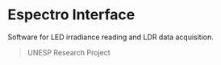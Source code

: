 # Espectro Interface
Software for LED irradiance reading and LDR data acquisition.
> UNESP Research Project
